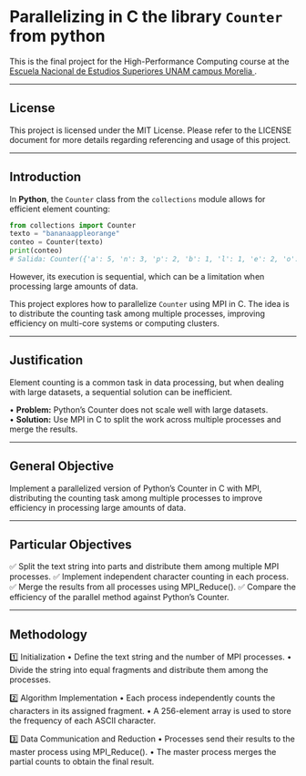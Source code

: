 # **Parallelizing in C the library `Counter` from python**

This is the final project for the High-Performance Computing course at the [<ins>Escuela Nacional de Estudios Superiores UNAM campus Morelia </ins>](https://www.enesmorelia.unam.mx).

---

## License
This project is licensed under the MIT License. Please refer to the LICENSE document for more details regarding referencing and usage of this project.

---

## **Introduction**  
In **Python**, the `Counter` class from the `collections` module allows for efficient element counting:
```python
from collections import Counter  
texto = "bananaappleorange"  
conteo = Counter(texto)  
print(conteo)  
# Salida: Counter({'a': 5, 'n': 3, 'p': 2, 'b': 1, 'l': 1, 'e': 2, 'o': 1, 'r': 1, 'g': 1})
```   
However, its execution is sequential, which can be a limitation when processing large amounts of data.

This project explores how to parallelize `Counter` using MPI in C. The idea is to distribute the counting task among multiple processes, improving efficiency on multi-core systems or computing clusters.

---

## **Justification**  
Element counting is a common task in data processing, but when dealing with large datasets, a sequential solution can be inefficient.

• **Problem:** Python’s Counter does not scale well with large datasets.  
• **Solution:** Use MPI in C to split the work across multiple processes and merge the results.

---

## **General Objective**  
Implement a parallelized version of Python’s Counter in C with MPI, distributing the counting task among multiple processes to improve efficiency in processing large amounts of data.

---

## **Particular Objectives**  

✅ Split the text string into parts and distribute them among multiple MPI processes.
✅ Implement independent character counting in each process.
✅ Merge the results from all processes using MPI_Reduce().
✅ Compare the efficiency of the parallel method against Python’s Counter.

---

## **Methodology**  

1️⃣ Initialization
• Define the text string and the number of MPI processes.
• Divide the string into equal fragments and distribute them among the processes.

2️⃣ Algorithm Implementation
• Each process independently counts the characters in its assigned fragment.
• A 256-element array is used to store the frequency of each ASCII character.

3️⃣ Data Communication and Reduction
• Processes send their results to the master process using MPI_Reduce().
• The master process merges the partial counts to obtain the final result.  
